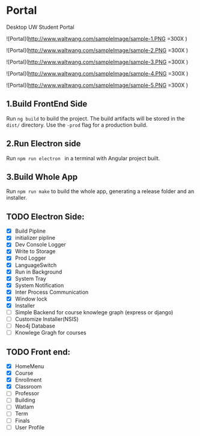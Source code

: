 # Portal
Desktop UW Student Portal

![Portal](http://www.waltwang.com/sampleImage/sample-1.PNG =300X )

![Portal](http://www.waltwang.com/sampleImage/sample-2.PNG =300X )

![Portal](http://www.waltwang.com/sampleImage/sample-3.PNG =300X )

![Portal](http://www.waltwang.com/sampleImage/sample-4.PNG =300X )

![Portal](http://www.waltwang.com/sampleImage/sample-5.PNG =300X )

## 1.Build FrontEnd Side

Run `ng build` to build the project. The build artifacts will be stored in the `dist/` directory. Use the `-prod` flag for a production build.

## 2.Run Electron side

Run `npm run electron ` in a terminal with Angular project built.


## 3.Build Whole App

Run `npm run make` to build the whole app, generating a release folder and an installer.


## TODO Electron Side:
- [x] Build Pipline
- [x] initializer pipline
- [x] Dev Console Logger
- [x] Write to Storage
- [x] Prod Logger
- [x] LanguageSwitch
- [x] Run in Background
- [x] System Tray
- [x] System Notification
- [x] Inter Process Communication
- [x] Window lock
- [x] Installer
- [ ] Simple Backend for course knowlege graph (express or django)
- [ ] Customize Installer(NSIS)
- [ ] Neo4j Database
- [ ] Knowlege Gragh for courses

## TODO Front end:
- [x] HomeMenu
- [x] Course
- [x] Enrollment
- [x] Classroom
- [ ] Professor
- [ ] Building
- [ ] WatIam
- [ ] Term
- [ ] Finals
- [ ] User Profile
